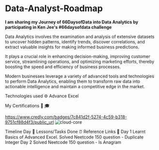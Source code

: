 # Data-Analyst-Roadmap
**I am sharing my Journey of 66DaysofData into Data Analytics by participating in Ken Jee's #66daysofdata challenge**

Data Analytics involves the examination and analysis of extensive datasets to uncover hidden patterns, identify trends, discover correlations, and extract valuable insights for making informed business predictions.

It plays a crucial role in enhancing decision-making, improving customer service, streamlining operations, and optimizing marketing efforts, thereby boosting the speed and efficiency of business processes.

Modern businesses leverage a variety of advanced tools and technologies to perform Data Analytics, enabling them to transform raw data into actionable intelligence and maintain a competitive edge in the market.

Technologies used ⚙️
Advance Excel

My Certifications 📜 🎓

https://www.credly.com/badges/7c841d2f-5274-4c59-b318-9751cf88d4f3/public_url
![cloud-core](https://github.com/TinaGrace389/Data-Analyst-Roadmap/assets/121782292/2ca11c6f-e47c-47f6-8095-3b0bdae6f071)

Timeline
Day 📆	Lessons/Tasks Done ⏰	Reference Links 🔗
Day 1	Learnt Basics of Advanced Excel. Solved Neetcode 150 question - Duplicate Integer
Day 2	Solved Neetcode 150 question - Is Anagram

